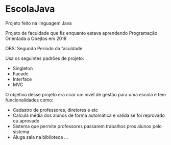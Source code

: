 # EscolaJava

Projeto feito na linguagem Java

Projeto de faculdade que fiz enquanto estava aprendendo Programação Orientada a Obejtos em 2018

OBS: Segundo Período da faculdade

Usa os seguintes padrões de projeto:
- Singleton
- Facade
- Interface
- MVC

O objetivo desse projeto era criar um nível de gestão para uma escola e tem funcionalidades como:

- Cadastro de professores, diretores e etc
- Calcula média dos alunos de forma automática e valida se foi reprovado ou aprovado
- Sistema que permite professores passarem trabalhos pros alunos pelo sistema
- Aluga sala na biblioteca
...